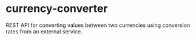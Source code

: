# currency-converter
REST API for converting values between two currencies using conversion rates from an external service.
